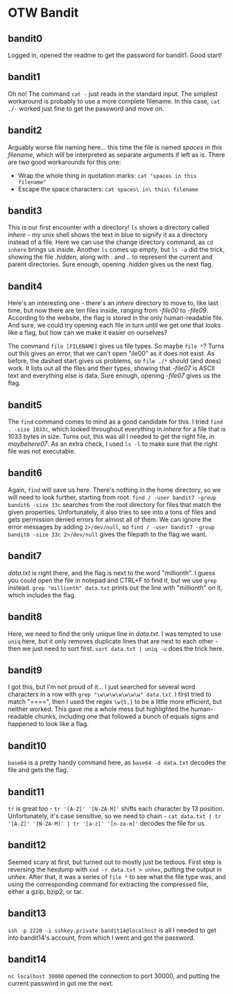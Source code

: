 # OTW Bandit

## bandit0
Logged in, opened the readme to get the password for bandit1. Good start!

## bandit1
Oh no! The command ```cat -``` just reads in the standard input. The simplest workaround is probably to use a more complete filename. In this case, ```cat ./-``` worked just fine to get the password and move on.

## bandit2
Arguably worse file naming here... this time the file is named *spaces in this filename*, which will be interpreted as separate arguments if left as is. There are two good workarounds for this one:
- Wrap the whole thing in quotation marks: ```cat "spaces in this filename"```
- Escape the space characters: ```cat spaces\ in\ this\ filename```

## bandit3
This is our first encounter with a directory! ```ls``` shows a directory called *inhere* - my unix shell shows the text in blue to signify it as a directory instead of a file. Here we can use the change directory command, as ```cd inhere``` brings us inside. Another ```ls``` comes up empty, but ```ls -a``` did the trick, showing the file *.hidden*, along with . and .. to represent the current and parent directories. Sure enough, opening *.hidden* gives us the next flag.

## bandit4
Here's an interesting one - there's an *inhere* directory to move to, like last time, but now there are ten files inside, ranging from *-file00* to *-file09*. According to the website, the flag is stored in the only human-readable file. And sure, we could try opening each file in turn until we get one that looks like a flag, but how can we make it easier on ourselves?

The command ```file [FILENAME]``` gives us file types. So maybe ```file *```? Turns out this gives an error, that we can't open "ile00" as it does not exist. As before, the dashed start gives us problems, so ```file ./*``` should (and does) work. It lists out all the files and their types, showing that *-file07* is ASCII text and everything else is data. Sure enough, opening *-file07* gives us the flag.

## bandit5
The ```find``` command comes to mind as a good candidate for this. I tried ```find . -size 1033c```, which looked throughout everything in *inhere* for a file that is 1033 bytes in size. Turns out, this was all I needed to get the right file, in *maybehere07*. As an extra check, I used ```ls -l``` to make sure that the right file was not executable.

## bandit6
Again, ```find``` will save us here. There's nothing in the home directory, so we will need to look further, starting from root. ```find / -user bandit7 -group bandit6 -size 33c``` searches from the root directory for files that match the given properties. Unfortunately, it also tries to see into a tons of files and gets permission denied errors for almost all of them. We can ignore the error messages by adding ```2>/dev/null```, so ```find / -user bandit7 -group bandit6 -size 33c 2>/dev/null``` gives the filepath to the flag we want.

## bandit7
*data.txt* is right there, and the flag is next to the word "millionth". I guess you could open the file in notepad and CTRL+F to find it, but we use ```grep``` instead. ```grep "millionth" data.txt``` prints out the line with "millionth" on it, which includes the flag.

## bandit8
Here, we need to find the only unique line in *data.txt*. I was tempted to use ```uniq``` here, but it only removes duplicate lines that are next to each other - then we just need to sort first. ```sort data.txt | uniq -u``` does the trick here.

## bandit9
I got this, but I'm not proud of it...
I just searched for several word characters in a row with ```grep "\w\w\w\w\w\w\w" data.txt```. I first tried to match "====", then I used the regex ```\w{5,}``` to be a little more efficient, but neither worked. This gave me a whole mess but highlighted the human-readable chunks, including one that followed a bunch of equals signs and happened to look like a flag.

## bandit10
```base64``` is a pretty handy command here, as ```base64 -d data.txt``` decodes the file and gets the flag.

## bandit11
```tr``` is great too - ```tr '[A-Z]' '[N-ZA-M]'``` shifts each character by 13 position. Unfortunately, it's case sensitive, so we need to chain - ```cat data.txt | tr '[A-Z]' '[N-ZA-M]' | tr '[a-z]' '[n-za-m]'``` decodes the file for us.

## bandit12
Seemed scary at first, but turned out to mostly just be tedious. First step is reversing the hexdump with ```xxd -r data.txt > unhex```, putting the output in *unhex*. After that, it was a series of ```file *``` to see what the file type was, and using the corresponding command for extracting the compressed file, either a gzip, bzip2, or tar.

## bandit13
```ssh -p 2220 -i sshkey.private bandit14@localhost``` is all I needed to get into bandit14's account, from which I went and got the password.

## bandit14
```nc localhost 30000``` opened the connection to port 30000, and putting the current password in got me the next.